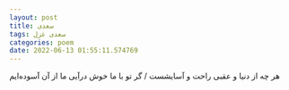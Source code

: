 ```yaml
---
layout: post
title: سعدی
tags: سعدی غزل
categories: poem
date: 2022-06-13 01:55:11.574769
---
```


هر چه از دنیا و عقبی راحت و آسایشست / گر تو با ما خوش درآیی ما از آن آسوده‌ایم